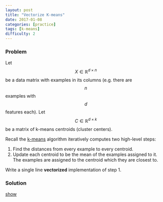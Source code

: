 ```yaml
---
layout: post
title: "Vectorize K-means"
date: 2017-01-08
categories: [practice]
tags: [k-means]
difficulty: 2
---
```


### Problem ###

Let $$X \in \mathbb{R}^{d \times n}$$ be a data matrix with examples in its
columns (e.g. there are $$n$$ examples with $$d$$ features each). Let $$C \in
\mathbb{R}^{d \times k}$$ be a matrix of k-means centroids (cluster centers).

Recall the [k-means] algorithm iteratively computes two high-level steps:

1. Find the distances from every example to every centroid.
2. Update each centroid to be the mean of the examples assigned to it. The
   examples are assigned to the centroid which they are closest to.

Write a single line **vectorized** implementation of step 1.

### Solution ###
<a id='answer-toggle' href="#" onclick="toggleDiv()">show</a>

<div id="answer-block"  style="display:none;" markdown="1">
We compute the distances from the $$i$$-th example to the $$j$$-th centroid in
the $$(i, j)$$-th element of a matrix $$D \in \mathbb{R}^{n \times k}$$. Note
also that the below is not computing the distance exactly, but the relative
distances (all that we need for k-means) are preserved. The exact distances
could be computed with a third term similar to the second but with the matrix
$$X$$. However this is unecessary work.

\begin{align}
D = X^T K + {\bf 1} {\bf 1}^T (K \odot K)
\end{align}

In the above $$\odot$$ is the Hadamard (elementwise) product and the $${\bf
1}$$ vectors have the size necessary for the syntax of the above statement to be
sensical (namely $$n$$ and $$d$$ respecitvly).

The line could be implemented in code with something like (using `numpy` syntax) 

```python
np.dot(X.T, K) + np.sum(K**2, axis=1, keepdims=True)
```
</div>

[k-means]: https://en.wikipedia.org/wiki/K-means_clustering
